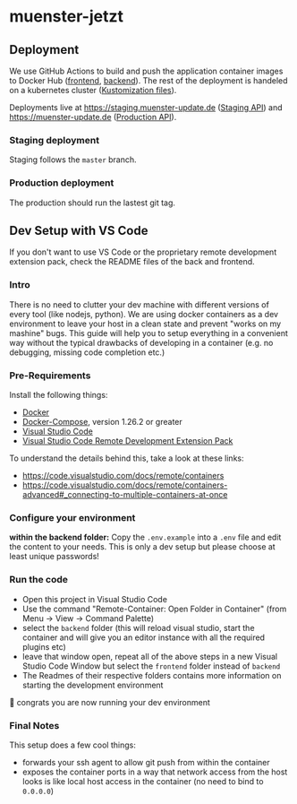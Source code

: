 # muenster-jetzt

## Deployment

We use GitHub Actions to build and push the application container images to Docker Hub ([frontend](https://hub.docker.com/r/codeformuenster/muenster-jetzt-frontend), [backend](https://hub.docker.com/r/codeformuenster/muenster-jetzt-api)). The rest of the deployment is handeled on a kubernetes cluster ([Kustomization files](./deployment/)).

Deployments live at https://staging.muenster-update.de ([Staging API](https://api.staging.muenster-update.de/)) and https://muenster-update.de ([Production API](https://api.muenster-update.de/)).

### Staging deployment

Staging follows the `master` branch.

### Production deployment

The production should run the lastest git tag.

## Dev Setup with VS Code

If you don't want to use VS Code or the proprietary remote development extension pack, check the README files of the back and frontend.

### Intro

There is no need to clutter your dev machine with different versions of every tool (like nodejs, python).
We are using docker containers as a dev environment to leave your host in a clean state and prevent "works on my mashine" bugs.
This guide will help you to setup everything in a convenient way without the typical drawbacks of developing in a container (e.g. no debugging, missing code completion etc.)

### Pre-Requirements

Install the following things:

* [Docker](https://www.docker.com/)
* [Docker-Compose](https://docs.docker.com/compose/), version 1.26.2 or greater
* [Visual Studio Code](https://code.visualstudio.com/)
* [Visual Studio Code Remote Development Extension Pack](https://marketplace.visualstudio.com/items?itemName=ms-vscode-remote.vscode-remote-extensionpack)

To understand the details behind this, take a look at these links:

* <https://code.visualstudio.com/docs/remote/containers>
* <https://code.visualstudio.com/docs/remote/containers-advanced#_connecting-to-multiple-containers-at-once>

### Configure your environment

**within the backend folder:** Copy the `.env.example` into a `.env` file and edit the content to your needs. This is only a dev setup but please choose at least unique passwords!

### Run the code

* Open this project in Visual Studio Code
* Use the command "Remote-Container: Open Folder in Container" (from Menu -> View -> Command Palette)
* select the `backend` folder (this will reload visual studio, start the container and will give you an editor instance with all the required plugins etc)
* leave that window open, repeat all of the above steps in a new Visual Studio Code Window but select the `frontend` folder instead of `backend`
* The Readmes of their respective folders contains more information on starting the development environment

🎉 congrats you are now running your dev environment

### Final Notes

This setup does a few cool things:

* forwards your ssh agent to allow git push from within the container
* exposes the container ports in a way that network access from the host looks is like local host access in the container (no need to bind to `0.0.0.0`)
